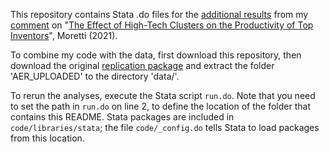 This repository contains Stata .do files for the [additional results](https://michaelwiebe.com/assets/moretti/moretti_extended.pdf) from my [comment](https://michaelwiebe.com/assets/moretti/moretti_comment) on "[The Effect of High-Tech Clusters on the Productivity of Top Inventors](https://www.aeaweb.org/articles?id=10.1257/aer.20191277)", Moretti (2021).

To combine my code with the data, first download this repository, then download the original [replication package](https://www.openicpsr.org/openicpsr/project/140662/version/V1/view) and extract the folder 'AER_UPLOADED' to the directory 'data/'.

To rerun the analyses, execute the Stata script `run.do`. 
Note that you need to set the path in `run.do` on line 2, to define the location of the folder that contains this README.
Stata packages are included in `code/libraries/stata`; the file `code/_config.do` tells Stata to load packages from this location.
